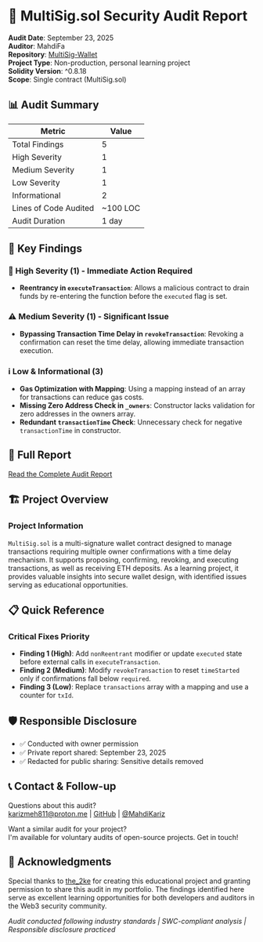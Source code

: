 # 🚨 MultiSig.sol Security Audit Report

**Audit Date**: September 23, 2025  
**Auditor**: MahdiFa  
**Repository**: [MultiSig-Wallet](https://github.com/theblack2ke/MultiSig-Wallet/tree/main)  
**Project Type**: Non-production, personal learning project  
**Solidity Version**: ^0.8.18  
**Scope**: Single contract (MultiSig.sol)  

## 📊 Audit Summary
| Metric                 | Value |
|------------------------|-------|
| Total Findings         | 5     |
| High Severity          | 1     |
| Medium Severity        | 1     |
| Low Severity           | 1     |
| Informational          | 2     |
| Lines of Code Audited  | ~100 LOC |
| Audit Duration         | 1 day |

## 🎯 Key Findings

### 🚨 High Severity (1) - Immediate Action Required
- **Reentrancy in `executeTransaction`**: Allows a malicious contract to drain funds by re-entering the function before the `executed` flag is set.

### ⚠️ Medium Severity (1) - Significant Issue
- **Bypassing Transaction Time Delay in `revokeTransaction`**: Revoking a confirmation can reset the time delay, allowing immediate transaction execution.

### ℹ️ Low & Informational (3)
- **Gas Optimization with Mapping**: Using a mapping instead of an array for transactions can reduce gas costs.
- **Missing Zero Address Check in `_owners`**: Constructor lacks validation for zero addresses in the owners array.
- **Redundant `transactionTime` Check**: Unnecessary check for negative `transactionTime` in constructor.

## 📖 Full Report
[Read the Complete Audit Report](audit-report.md)

## 🏗️ Project Overview

### Project Information
`MultiSig.sol` is a multi-signature wallet contract designed to manage transactions requiring multiple owner confirmations with a time delay mechanism. It supports proposing, confirming, revoking, and executing transactions, as well as receiving ETH deposits. As a learning project, it provides valuable insights into secure wallet design, with identified issues serving as educational opportunities.

## 📋 Quick Reference
### Critical Fixes Priority
- **Finding 1 (High)**: Add `nonReentrant` modifier or update `executed` state before external calls in `executeTransaction`.
- **Finding 2 (Medium)**: Modify `revokeTransaction` to reset `timeStarted` only if confirmations fall below `required`.
- **Finding 3 (Low)**: Replace `transactions` array with a mapping and use a counter for `txId`.

## 🛡️ Responsible Disclosure
- ✅ Conducted with owner permission
- ✅ Private report shared: September 23, 2025
- ✅ Redacted for public sharing: Sensitive details removed

## 📞 Contact & Follow-up
Questions about this audit?  
[karizmeh811@proton.me](mailto:karizmeh811@proton.me) | [GitHub](https://github.com/mahdifa811) | [@MahdiKariz](https://x.com/MahdiKariz)

Want a similar audit for your project?  
I'm available for voluntary audits of open-source projects. Get in touch!

## 🎉 Acknowledgments
Special thanks to [the_2ke](https://x.com/the_2ke) for creating this educational project and granting permission to share this audit in my portfolio. The findings identified here serve as excellent learning opportunities for both developers and auditors in the Web3 security community.

*Audit conducted following industry standards | SWC-compliant analysis | Responsible disclosure practiced*
